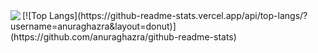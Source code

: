 <img   align="left" src="https://github-readme-stats.vercel.app/api?username=hdmkindom&locale=cn&line_height=33&show_icons=true&hide=&theme=&rank_icon=percentile"/>
[![Top Langs](https://github-readme-stats.vercel.app/api/top-langs/?username=anuraghazra&layout=donut)](https://github.com/anuraghazra/github-readme-stats)
